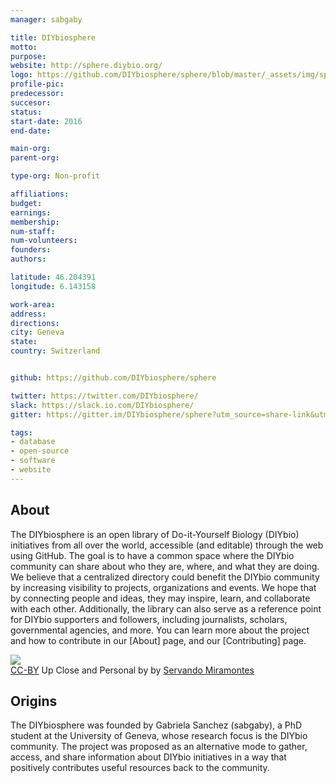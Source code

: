 ```yaml
---
manager: sabgaby

title: DIYbiosphere
motto:
purpose:
website: http://sphere.diybio.org/
logo: https://github.com/DIYbiosphere/sphere/blob/master/_assets/img/sphere-logo-alpha.png?raw=true
profile-pic:
predecessor:
succesor:
status:
start-date: 2016
end-date:

main-org:
parent-org:

type-org: Non-profit

affiliations:
budget:
earnings:
membership:
num-staff:
num-volunteers:
founders:
authors:

latitude: 46.204391
longitude: 6.143158

work-area:
address:
directions:
city: Geneva
state:
country: Switzerland


github: https://github.com/DIYbiosphere/sphere

twitter: https://twitter.com/DIYbiosphere/
slack: https://slack.io.com/DIYbiosphere/
gitter: https://gitter.im/DIYbiosphere/sphere?utm_source=share-link&utm_medium=link&utm_campaign=share-link

tags:
- database
- open-source
- software
- website
---
```


## About
The DIYbiosphere is an open library of Do-it-Yourself Biology (DIYbio) initiatives from all over the world, accessible (and editable) through the web using GitHub. The goal is to have a common space where the DIYbio community can share about who they are, where, and what they are doing. We believe that a centralized directory could benefit the DIYbio community by increasing visibility to projects, organizations and events. We hope that by connecting people and ideas, they may inspire, learn, and collaborate with each other. Additionally, the library can also serve as a reference point for DIYbio supporters and followers, including journalists, scholars, governmental agencies, and more.
You can learn more about the project and how to contribute in our [About] page, and our [Contributing] page.

<div class="ui vertical compact right floated segment">
  <img class="ui medium fluid image xo padding bottom" src="https://c2.staticflickr.com/8/7275/7770621142_a9d945f825_b.jpg">
  <div class="ui bottom red attached label">
  <a href="https://creativecommons.org/licenses/by/4.0/">CC-BY</a>
  Up Close and Personal by by
  <a href="https://flic.kr/p/cQEsWA">Servando Miramontes</a>
  </div>
</div>


## Origins
The DIYbiosphere was founded by Gabriela Sanchez (sabgaby), a PhD student at the University of Geneva, whose research focus is the DIYbio community. The project was proposed as an alternative mode to gather, access, and share information about DIYbio initiatives in a way that positively contributes useful resources back to the community.
